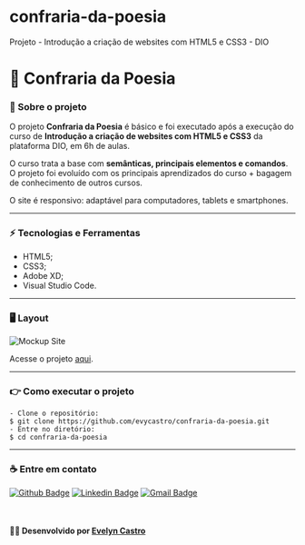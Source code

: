 # confraria-da-poesia
Projeto - Introdução a criação de websites com HTML5 e CSS3 - DIO

# :rose: Confraria da Poesia


### :bookmark_tabs: Sobre o projeto ###

O projeto **Confraria da Poesia** é básico e foi executado após a execução do curso de **Introdução a criação de websites com HTML5 e CSS3** da plataforma DIO, em 6h de aulas.

O curso trata a base com **semânticas, principais elementos e comandos**.
O projeto foi evoluído com os principais aprendizados do curso + bagagem de conhecimento de outros cursos.

O site é responsivo: adaptável para computadores, tablets e smartphones.

---

 ### :zap: Tecnologias e Ferramentas ###

- HTML5;
- CSS3;
- Adobe XD;
- Visual Studio Code.

---

 ### 🖥️ Layout ###


![Mockup Site](https://github.com/evycastro/bikcraft/blob/main/img/github/mockup.png?raw=true)

Acesse o projeto [aqui](https://evycastro.github.io/confraria-da-poesia/).

---

### 👉 Como executar o projeto ###

``` 
- Clone o repositório:
$ git clone https://github.com/evycastro/confraria-da-poesia.git
- Entre no diretório:
$ cd confraria-da-poesia
```

---

### ☕ Entre em contato

[![Github Badge](https://img.shields.io/badge/-Github-000?style=flat-square&logo=Github&logoColor=white&link=https://github.com/evycastro)](https://github.com/evycastro)
   [![Linkedin Badge](https://img.shields.io/badge/-LinkedIn-blue?style=flat-square&logo=Linkedin&logoColor=white&link=https://www.linkedin.com/in/evelyn-ferreira-25b710218//)](https://www.linkedin.com/in/evelyn-ferreira-25b710218//)
   [![Gmail Badge](https://img.shields.io/badge/Gmail-D14836?style=square&logo=gmail&logoColor=white&link=mailto:evycastro8@gmail.com)](mailto:evycastro8@gmail.com)




&nbsp;

#### 👩‍💻 **Desenvolvido por [Evelyn Castro](https://github.com/evycastro)** ####


